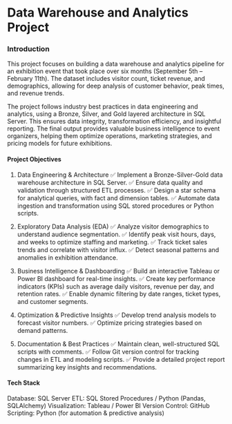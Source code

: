 # Data Warehouse and Analytics Project


### Introduction
This project focuses on building a data warehouse and analytics pipeline for an exhibition event that took place over six months (September 5th – February 11th). The dataset includes visitor count, ticket revenue, and demographics, allowing for deep analysis of customer behavior, peak times, and revenue trends.

The project follows industry best practices in data engineering and analytics, using a Bronze, Silver, and Gold layered architecture in SQL Server. This ensures data integrity, transformation efficiency, and insightful reporting. The final output provides valuable business intelligence to event organizers, helping them optimize operations, marketing strategies, and pricing models for future exhibitions.

#### Project Objectives
1. Data Engineering & Architecture
✅ Implement a Bronze-Silver-Gold data warehouse architecture in SQL Server.
✅ Ensure data quality and validation through structured ETL processes.
✅ Design a star schema for analytical queries, with fact and dimension tables.
✅ Automate data ingestion and transformation using SQL stored procedures or Python scripts.

2. Exploratory Data Analysis (EDA)
✅ Analyze visitor demographics to understand audience segmentation.
✅ Identify peak visit hours, days, and weeks to optimize staffing and marketing.
✅ Track ticket sales trends and correlate with visitor influx.
✅ Detect seasonal patterns and anomalies in exhibition attendance.

3. Business Intelligence & Dashboarding
✅ Build an interactive Tableau or Power BI dashboard for real-time insights.
✅ Create key performance indicators (KPIs) such as average daily visitors, revenue per day, and retention rates.
✅ Enable dynamic filtering by date ranges, ticket types, and customer segments.

4. Optimization & Predictive Insights
✅ Develop trend analysis models to forecast visitor numbers.
✅ Optimize pricing strategies based on demand patterns.

5. Documentation & Best Practices
✅ Maintain clean, well-structured SQL scripts with comments.
✅ Follow Git version control for tracking changes in ETL and modeling scripts.
✅ Provide a detailed project report summarizing key insights and recommendations.

#### Tech Stack
Database: SQL Server
ETL: SQL Stored Procedures / Python (Pandas, SQLAlchemy)
Visualization: Tableau / Power BI
Version Control: GitHub
Scripting: Python (for automation & predictive analysis)


